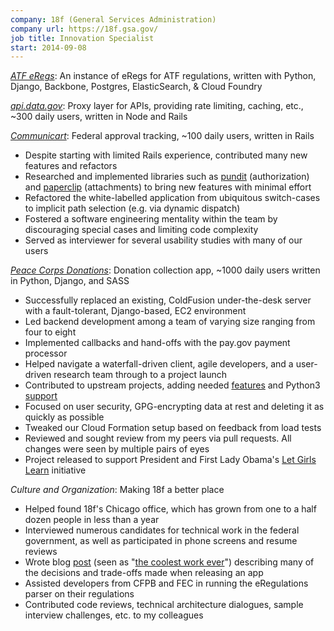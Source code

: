 ```yaml
---
company: 18f (General Services Administration)
company url: https://18f.gsa.gov/
job title: Innovation Specialist
start: 2014-09-08
---
```

[*ATF eRegs*](https://github.com/18f/atf-eregs): An instance of eRegs for ATF
regulations, written with Python, Django, Backbone, Postgres, ElasticSearch, &
Cloud Foundry

[*api.data.gov*](https://github.com/18f/api.data.gov): Proxy layer for APIs,
providing rate limiting, caching, etc., ~300 daily users, written in Node and
Rails

[*Communicart*](https://github.com/18F/C2/): Federal approval tracking, ~100
daily users, written in Rails

* Despite starting with limited Rails experience, contributed many new
  features and refactors
* Researched and implemented libraries such as
  [pundit](https://github.com/elabs/pundit) (authorization) and
  [paperclip](https://github.com/thoughtbot/paperclip) (attachments) to bring
  new features with minimal effort
* Refactored the white-labelled application from ubiquitous switch-cases to
  implicit path selection (e.g. via dynamic dispatch)
* Fostered a software engineering mentality within the team by discouraging
  special cases and limiting code complexity
* Served as interviewer for several usability studies with many of our users

[*Peace Corps Donations*](https://github.com/18F/peacecorps-site/): Donation
collection app, ~1000 daily users written in Python, Django, and SASS

* Successfully replaced an existing, ColdFusion under-the-desk server with a
  fault-tolerant, Django-based, EC2 environment
* Led backend development among a team of varying size ranging from four to
  eight
* Implemented callbacks and hand-offs with the pay.gov payment processor
* Helped navigate a waterfall-driven client, agile developers, and a
  user-driven research team through to a project launch
* Contributed to upstream projects, adding needed
  [features](https://github.com/mapmyfitness/django-gzipping-cache/pull/1) and
  Python3 [support](https://github.com/gusdan/django-elasticache/pull/5)
* Focused on user security, GPG-encrypting data at rest and deleting it as
  quickly as possible
* Tweaked our Cloud Formation setup based on feedback from load tests
* Reviewed and sought review from my peers via pull requests. All changes were
  seen by multiple pairs of eyes
* Project released to support President and First Lady Obama's [Let Girls
  Learn](https://letgirlslearn.peacecorps.gov/) initiative

*Culture and Organization*: Making 18f a better place

* Helped found 18f's Chicago office, which has grown from one to a half dozen
  people in less than a year
* Interviewed numerous candidates for technical work in the federal
  government, as well as participated in phone screens and resume reviews
* Wrote  blog
  [post](https://18f.gsa.gov/2015/04/09/flexibility-when-releasing-a-new-product-peace-corps-new-donation-platform/)
  (seen as "[the coolest work
  ever](https://twitter.com/mynameisdom/status/588799280418291713)")
  describing many of the decisions and trade-offs made when releasing an app
* Assisted developers from CFPB and FEC in running the eRegulations parser on
  their regulations
* Contributed code reviews, technical architecture dialogues, sample interview
  challenges, etc. to my colleagues
